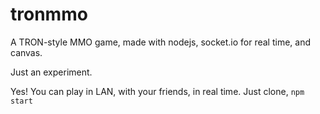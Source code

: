 tronmmo
=======

A TRON-style MMO game, made with nodejs, socket.io for real time, and canvas.

Just an experiment.

Yes! You can play in LAN, with your friends, in real time. Just clone, `npm start`